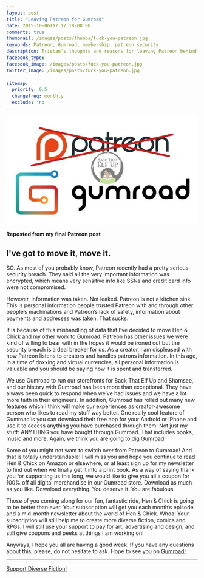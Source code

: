 ```yaml
---
layout: post
title: "Leaving Patreon for Gumroad"
date: 2015-10-06T17:17:18-08:00
comments: true
thumbnail: /images/posts/thumbs/fuck-you-patreon.jpg
keywords: Patreon, Gumroad, membership, patreon security
description: Tristan's thoughts and reasons for leaving Patreon behind and fully embracing Gumroad.
facebook_type: 
facebook_image: /images/posts/fuck-you-patreon.jpg
twitter_image: /images/posts/fuck-you-patreon.jpg

sitemap:
  priority: 0.5
  changefreq: monthly
  exclude: 'no'
---
```


![Fuck you Patreon](/images/posts/fuck-you-patreon.jpg)

<strong>Reposted from my final Patreon post</strong>

## I've got to move it, move it.

<p>SO. As most of you probably know, Patreon recently had a pretty serious security breach. They said all the very important information was encrypted, which means very sensitive info like SSNs and credit card info were not compromised.</p>

<p>However, information was taken. Not leaked. Patreon is not a kitchen sink. This is personal information people trusted Patreon with and through other people’s machinations and Patreon’s lack of safety, information about payments and addresses was taken. That sucks.</p>

<p>It is because of this mishandling of data that I’ve decided to move Hen & Chick and my other work to Gumroad. Patreon has other issues we were kind of willing to bear with in the hopes it would be ironed out but the security breach is a deal breaker for us. As a creator, I am displeased with how Patreon listens to creators and handles patrons information. In this age, in a time of doxxing and virtual currencies, all personal information is valuable and you should be saying how it is spent and transferred.</p>

<p>We use Gumroad to run our storefronts for Back That Elf Up and Shamsee, and our history with Gumroad has been more than exceptional. They have always been quick to respond when we’ve had issues and we have a lot more faith in their engineers. In addition, Gumroad has rolled out many new features which I think will make our experiences as creator-awesome person who likes to read my stuff way better. One really cool feature of Gumroad is you can download their free app for your Android or iPhone and use it to access anything you have purchased through them! Not just my stuff: ANYTHING you have bought through Gumroad. That includes books, music and more. Again, we think you are going to dig <a href="/subscribe/">Gumroad!</a></p>

<p>Some of you might not want to switch over from Patreon to Gumroad! And that is totally understandable! I will miss you and hope you continue to read Hen & Chick on Amazon or elsewhere, or at least sign up for my newsletter to find out when we finally get it into a print book. As a way of saying thank you for supporting us this long, we would like to give you all a coupon for 100% off all digital merchandise in our Gumroad store. Download as much as you like. Download everything. You deserve it. You are fabulous.</p>

<p>Those of you coming along for our fun, fantastic ride, Hen & Chick is going to be better than ever. Your subscription will get you each month’s episode and a mid-month newsletter about the world of Hen & Chick. Whoa! Your subscription will still help me to create more diverse fiction, comics and RPGs. I will still use your support to pay for art, advertising and design, and still give coupons and peeks at things I am working on!</p>

<p>Anyways, I hope you all are having a good week. If you have any questions about this, please, do not hesitate to ask. Hope to see you on <a href="/subscribe/">Gumroad!</a></p>

<hr class="hr-centered">
<script src="https://gumroad.com/js/gumroad.js"></script>
<p class="center-text"><a class="gumroad-button" href="https://gum.co/BGAT" target="_blank">Support Diverse Fiction!</a></p>
